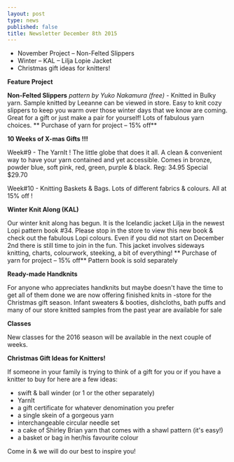 ```yaml
---
layout: post
type: news
published: false
title: Newsletter December 8th 2015
---
```




- November Project – Non-Felted Slippers
- Winter – KAL – Lilja Lopie Jacket
- Christmas gift ideas for knitters!

**Feature Project**

**Non-Felted Slippers**  _pattern by Yuko Nakamura (free)_  - Knitted in Bulky yarn. 
Sample knitted by Leeanne can be viewed in store.  Easy to knit cozy slippers to keep you warm over those winter days that we know are coming. Great for a gift or just make a pair for yourself!  Lots of fabulous yarn choices. ** Purchase of yarn for project – 15% off** 

**10 Weeks of X-mas Gifts !!!**

Week#9  -  The YarnIt !  The little globe that does it all.  A clean & convenient way to have your yarn contained and yet accessible. Comes in bronze, powder blue, soft pink, red, green, purple & black.   Reg: 34.95   Special  $29.70

Week#10  -  Knitting Baskets & Bags.  Lots of different fabrics & colours.  All at 15% off !

**Winter Knit Along (KAL)**

Our winter knit along has begun.  It is the Icelandic jacket Lilja in the newest Lopi pattern book #34.  Please stop in the store to view this new book & check out the fabulous Lopi colours.  Even if you did not start on December 2nd there is still time to join in the fun. This jacket involves sideways knitting, charts, colourwork, steeking, a bit of everything!   ** Purchase of yarn for project – 15% off**  Pattern book is sold separately

**Ready-made Handknits**

For anyone who appreciates handknits but maybe doesn't have the time to get all of them done we are now offering finished knits in -store for the Christmas gift season.  Infant sweaters & booties, dishcloths, bath puffs and many of our store knitted samples from the past year are available for sale 

**Classes**

New classes for the 2016 season will be available in the next couple of weeks.

**Christmas Gift Ideas for Knitters!**

If someone in your family is trying to think of a gift for you or if you have a knitter to buy for here are a few ideas:
- swift & ball winder (or 1 or the other separately)
- YarnIt
- a gift certificate for whatever denomination you prefer
- a single skein of a gorgeous yarn
- interchangeable circular needle set
- a cake of Shirley Brian yarn that comes with a shawl pattern (it's easy!)
- a basket or bag in her/his favourite colour

Come in & we will do our best to inspire you!

